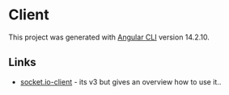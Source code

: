 # Client

This project was generated with [Angular CLI](https://github.com/angular/angular-cli) version 14.2.10.

## Links

- [socket.io-client](https://socket.io/docs/v3/) - its v3 but gives an overview how to use it..
